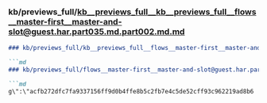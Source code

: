 ### kb/previews_full/kb__previews_full__kb__previews_full__flows__master-first__master-and-slot@guest.har.part035.md.part002.md.md

```md
### kb/previews_full/kb__previews_full__flows__master-first__master-and-slot@guest.har.part035.md.part002.md

```md
### kb/previews_full/flows__master-first__master-and-slot@guest.har.part035.md (part 002)

```md
g\":\"acfb272dfc7fa9337156ff9d0b4ffe8b5c2fb7e4c5de52cff93c962219ad8b6
```

```

```

```
